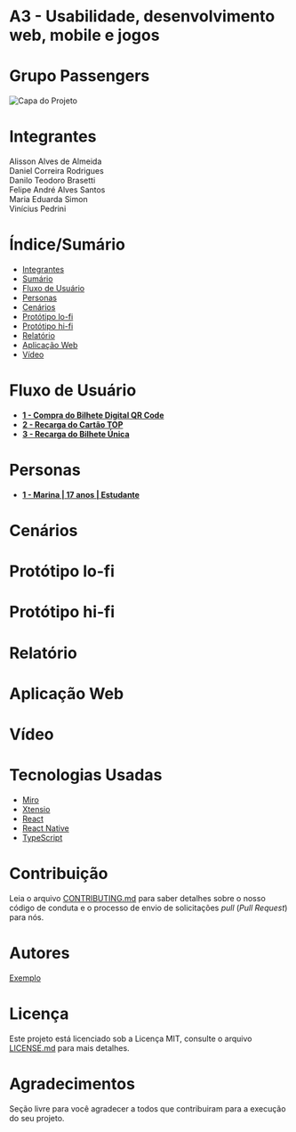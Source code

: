 # A3 - Usabilidade, desenvolvimento web, mobile e jogos   
# Grupo Passengers


![Capa do Projeto](https://picsum.photos/850/280)

# Integrantes 

Alisson Alves de Almeida <br>
Daniel Correira Rodrigues <br>
Danilo Teodoro Brasetti <br>
Felipe André Alves Santos <br>
Maria Eduarda Simon <br>
Vinícius Pedrini <br>


# Índice/Sumário

* [Integrantes](#integrantes)
* [Sumário](#índice/sumário)
* [Fluxo de Usuário](#fluxo-de-usuário)
* [Personas](#personas)
* [Cenários](#cenários)
* [Protótipo lo-fi](#protótipo-lo-fi)
* [Protótipo hi-fi](#protótipo-hi-fi)
* [Relatório](#relatório)
* [Aplicação Web](#aplicação-web)
* [Vídeo](#vídeo)


# Fluxo de Usuário 

- [**1 - Compra do Bilhete Digital QR Code**](https://miro.com/app/board/uXjVMGsXavQ=/?share_link_id=306316408096)
- [**2 - Recarga do Cartão TOP**](https://miro.com/app/board/uXjVMGxm2T8=/?share_link_id=565621297553)
- [**3 - Recarga do Bilhete Única**](https://miro.com/app/board/uXjVMG1KKUE=/?share_link_id=732427071198)

# Personas
- [**1 - Marina | 17 anos | Estudante**](https://passengers.xtensio.com/marina)

# Cenários

# Protótipo lo-fi

# Protótipo hi-fi

# Relatório

# Aplicação Web

# Vídeo


# Tecnologias Usadas

- [Miro](https://miro.com/)
- [Xtensio](https://xtensio.com/user-persona-template/)
- [React](https://pt-br.reactjs.org/)
- [React Native](https://reactnative.dev/)
- [TypeScript](https://www.typescriptlang.org/)

# Contribuição

Leia o arquivo [CONTRIBUTING.md](CONTRIBUTING.md) para saber detalhes sobre o nosso código de conduta e o processo de envio de solicitações *pull* (*Pull Request*) para nós.

# Autores

[Exemplo](https://github.com/testing-library/react-testing-library#contributors)

# Licença

Este projeto está licenciado sob a Licença MIT,  consulte o arquivo [LICENSE.md](LICENSE.md) para mais detalhes.

# Agradecimentos

Seção livre para você agradecer a todos que contribuiram para a execução do seu projeto.

